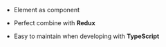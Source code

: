 -   Element as component

-   Perfect combine with **Redux**

-   Easy to maintain when developing with **TypeScript**
